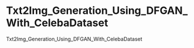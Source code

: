 # Txt2Img_Generation_Using_DFGAN_With_CelebaDataset
Txt2Img_Generation_Using_DFGAN_With_CelebaDataset
